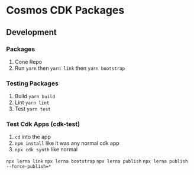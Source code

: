 # Cosmos CDK Packages

## Development

### Packages

1. Cone Repo
2. Run `yarn` then `yarn link` then `yarn bootstrap`

### Testing Packages

1.  Build `yarn build`
2.  Lint `yarn lint`
3.  Test `yarn test`

### Test Cdk Apps (cdk-test)

1. `cd` into the app
2. `npm install` like it was any normal cdk app
3. `npx cdk synth` like normal

<!-- FIXME: -->

`npx lerna link`
`npx lerna bootstrap`
`npx lerna publish`
`npx lerna publish --force-publish=*`
